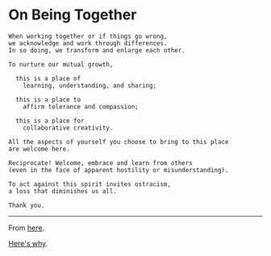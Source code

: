 # On Being Together

```
When working together or if things go wrong,  
we acknowledge and work through differences.  
In so doing, we transform and enlarge each other.

To nurture our mutual growth,

  this is a place of  
    learning, understanding, and sharing;  

  this is a place to  
    affirm tolerance and compassion;  

  this is a place for  
    collaborative creativity.

All the aspects of yourself you choose to bring to this place  
are welcome here.

Reciprocate! Welcome, embrace and learn from others  
(even in the face of apparent hostility or misunderstanding).

To act against this spirit invites ostracism, 
a loss that diminishes us all.

Thank you.
```

---

From [here](https://github.com/ntoll/being_together).

[Here's why](https://ntoll.org/article/on-being-together/).
